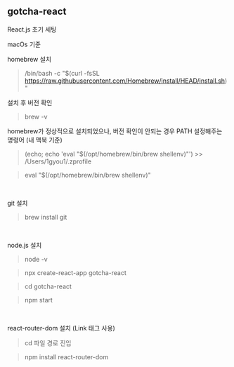 ## gotcha-react
React.js 초기 세팅

macOs 기준

homebrew 설치
> /bin/bash -c "$(curl -fsSL https://raw.githubusercontent.com/Homebrew/install/HEAD/install.sh)"

설치 후 버전 확인
> brew -v

homebrew가 정상적으로 설치되었으나, 버전 확인이 안되는 경우 PATH 설정해주는 명령어 (내 맥북 기준)
> (echo; echo 'eval "$(/opt/homebrew/bin/brew shellenv)"') >> /Users/1gyou1/.zprofile

> eval "$(/opt/homebrew/bin/brew shellenv)"

<br>

git 설치

> brew install git

<br>

node.js 설치

> node -v

> npx create-react-app gotcha-react

> cd gotcha-react

> npm start

<br>

react-router-dom 설치 (Link 태그 사용)

> cd 파일 경로 진입

> npm install react-router-dom